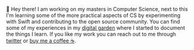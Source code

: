 👋 Hey there! I am working on my masters in Computer Science, next to this I'm learning some of the more practical aspects of CS by experimenting with Swift and contributing to the open source community. You can find some of my experiences in my [digital garden](https://notes.nickbelzer.me) where I started to document the things I learn. If you like my work you can reach out to me through [twitter](https://twitter.com/nickbelzer) or [buy me a coffee ☕️](https://buymeacoff.ee/nbelzer).
